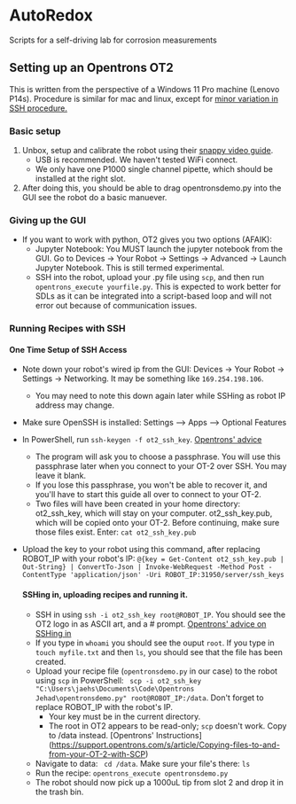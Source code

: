 # AutoRedox
Scripts for a self-driving lab for corrosion measurements

## Setting up an Opentrons OT2

This is written from the perspective of a Windows 11 Pro machine (Lenovo P14s). Procedure is similar for mac and linux, except for [minor variation in SSH procedure.](https://support.opentrons.com/s/article/Setting-up-SSH-access-to-your-OT-2)

### Basic setup

1. Unbox, setup and calibrate the robot using their [snappy video guide](https://www.youtube.com/watch?v=nvjNHod-2hU&list=PLEAtiL9W2-TPpKBBsuIBOIeS0grzHj4jM).
    * USB is recommended. We haven't tested WiFi connect.
    * We only have one P1000 single channel pipette, which should be installed at the right slot.
2. After doing this, you should be able to drag opentronsdemo.py into the GUI see the robot do a basic manuever.
   
### Giving up the GUI

* If you want to work with python, OT2 gives you two options (AFAIK):
    * Jupyter Notebook: You MUST launch the jupyter notebook from the GUI. Go to Devices -> Your Robot -> Settings -> Advanced -> Launch Jupyter Notebook. This is still termed experimental.
    * SSH into the robot, upload your .py file using ```scp```, and then run ```opentrons_execute yourfile.py```. This is expected to work better for SDLs as it can be integrated into a script-based loop and will not error out because of communication issues.

### Running Recipes with SSH

#### One Time Setup of SSH Access

* Note down your robot's wired ip from the GUI: Devices -> Your Robot -> Settings -> Networking. It may be something like ```169.254.198.106```.
    * You may need to note this down again later while SSHing as robot IP address may change.
* Make sure OpenSSH is installed: Settings --> Apps --> Optional Features
* In PowerShell, run ```ssh-keygen -f ot2_ssh_key```. [Opentrons' advice](https://support.opentrons.com/s/article/Setting-up-SSH-access-to-your-OT-2)
    * The program will ask you to choose a passphrase. You will use this passphrase later when you connect to your OT-2 over SSH. You may leave it blank.
    * If you lose this passphrase, you won't be able to recover it, and you'll have to start this guide all over to connect to your OT-2.
    * Two files will have been created in your home directory: ot2_ssh_key, which will stay on your computer. ot2_ssh_key.pub, which will be copied onto your OT-2. Before continuing, make sure those files exist. Enter: ```cat ot2_ssh_key.pub```
* Upload the key to your robot using this command, after replacing ROBOT_IP with your robot's IP: ```@{key = Get-Content ot2_ssh_key.pub | Out-String} | ConvertTo-Json | Invoke-WebRequest -Method Post -ContentType 'application/json' -Uri ROBOT_IP:31950/server/ssh_keys```

  #### SSHing in, uploading recipes and running it.

  * SSH in using ```ssh -i ot2_ssh_key root@ROBOT_IP```. You should see the OT2 logo in as ASCII art, and a # prompt. [Opentrons' advice on SSHing in](https://support.opentrons.com/s/article/Connecting-to-your-OT-2-with-SSH)
  * If you type in ```whoami``` you should see the ouput ```root```. If you type in ```touch myfile.txt``` and then ``ls``, you should see that the file has been created.
  * Upload your recipe file (```opentronsdemo.py``` in our case) to the robot using ```scp``` in PowerShell: ``` scp -i ot2_ssh_key "C:\Users\jaehs\Documents\Code\Opentrons Jehad\opentronsdemo.py" root@ROBOT_IP:/data```. Don't forget to replace ROBOT_IP with the robot's IP.
      * Your key must be in the current directory. 
      *  The root in OT2 appears to be read-only; ```scp``` doesn't work. Copy to /data instead. [Opentrons' Instructions] (https://support.opentrons.com/s/article/Copying-files-to-and-from-your-OT-2-with-SCP)
   *  Navigate to data: ``` cd /data```. Make sure your file's there: ```ls```
   *  Run the recipe: ```opentrons_execute opentronsdemo.py```
   *  The robot should now pick up a 1000uL tip from slot 2 and drop it in the trash bin.

